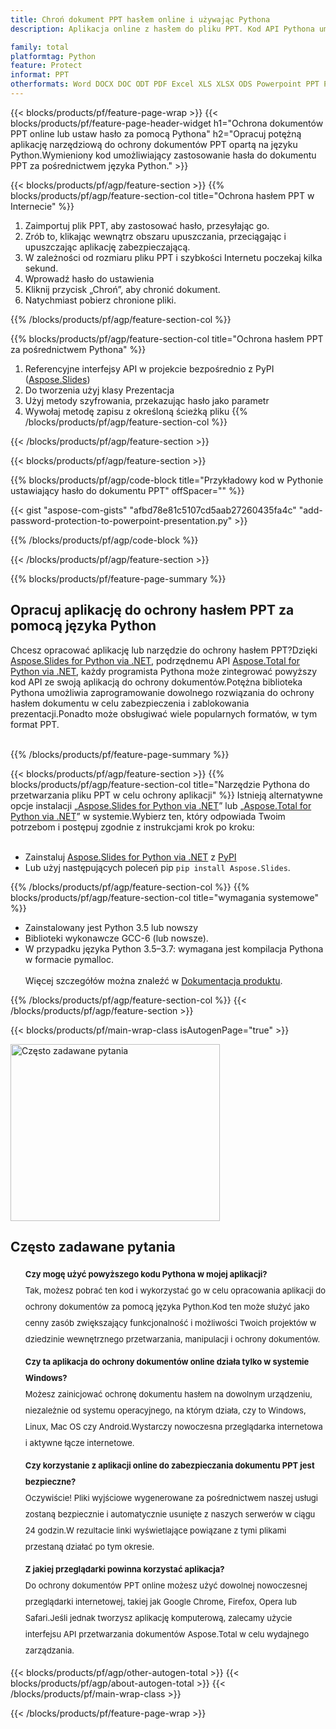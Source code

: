 ```yaml
---
title: Chroń dokument PPT hasłem online i używając Pythona
description: Aplikacja online z hasłem do pliku PPT. Kod API Pythona umożliwiający zastosowanie ochrony hasłem w dokumencie PPT.

family: total
platformtag: Python
feature: Protect
informat: PPT
otherformats: Word DOCX DOC ODT PDF Excel XLS XLSX ODS Powerpoint PPT PPTX ODP
---
```

{{< blocks/products/pf/feature-page-wrap >}}
{{< blocks/products/pf/feature-page-header-widget h1="Ochrona dokumentów PPT online lub ustaw hasło za pomocą Pythona" h2="Opracuj potężną aplikację narzędziową do ochrony dokumentów PPT opartą na języku Python.Wymieniony kod umożliwiający zastosowanie hasła do dokumentu PPT za pośrednictwem języka Python." >}}

{{< blocks/products/pf/agp/feature-section >}}
{{% blocks/products/pf/agp/feature-section-col title="Ochrona hasłem PPT w Internecie" %}}

1. Zaimportuj plik PPT, aby zastosować hasło, przesyłając go.
1. Zrób to, klikając wewnątrz obszaru upuszczania, przeciągając i upuszczając aplikację zabezpieczającą.
1. W zależności od rozmiaru pliku PPT i szybkości Internetu poczekaj kilka sekund.
1. Wprowadź hasło do ustawienia
1. Kliknij przycisk „Chroń”, aby chronić dokument.
1. Natychmiast pobierz chronione pliki.

{{% /blocks/products/pf/agp/feature-section-col %}}

{{% blocks/products/pf/agp/feature-section-col title="Ochrona hasłem PPT za pośrednictwem Pythona" %}}

1. Referencyjne interfejsy API w projekcie bezpośrednio z PyPI ([Aspose.Slides](https://pypi.org/project/Aspose.Slides/))
1. Do tworzenia użyj klasy Prezentacja
1. Użyj metody szyfrowania, przekazując hasło jako parametr
1. Wywołaj metodę zapisu z określoną ścieżką pliku
{{% /blocks/products/pf/agp/feature-section-col %}}

{{< /blocks/products/pf/agp/feature-section >}}

{{< blocks/products/pf/agp/feature-section >}}

{{% blocks/products/pf/agp/code-block title="Przykładowy kod w Pythonie ustawiający hasło do dokumentu PPT" offSpacer="" %}}

{{< gist "aspose-com-gists" "afbd78e81c5107cd5aab27260435fa4c" "add-password-protection-to-powerpoint-presentation.py" >}}

{{% /blocks/products/pf/agp/code-block %}}

{{< /blocks/products/pf/agp/feature-section >}}

{{% blocks/products/pf/feature-page-summary %}}

<h2>Opracuj aplikację do ochrony hasłem PPT za pomocą języka Python</h2>

Chcesz opracować aplikację lub narzędzie do ochrony hasłem PPT?Dzięki [Aspose.Slides for Python via .NET](https://products.aspose.com/slides/python-net/), podrzędnemu API [Aspose.Total for Python via .NET](https://products.aspose.com/total/python-net/), każdy programista Pythona może zintegrować powyższy kod API ze swoją aplikacją do ochrony dokumentów.Potężna biblioteka Pythona umożliwia zaprogramowanie dowolnego rozwiązania do ochrony hasłem dokumentu w celu zabezpieczenia i zablokowania prezentacji.Ponadto może obsługiwać wiele popularnych formatów, w tym format PPT.<br /><br />

{{% /blocks/products/pf/feature-page-summary %}}

{{< blocks/products/pf/agp/feature-section >}}
{{% blocks/products/pf/agp/feature-section-col title="Narzędzie Pythona do przetwarzania pliku PPT w celu ochrony aplikacji" %}}
Istnieją alternatywne opcje instalacji „[Aspose.Slides for Python via .NET](https://products.aspose.com/slides/python-net/)” lub „[Aspose.Total for Python via .NET](https://products.aspose.com/total/python-net/)” w systemie.Wybierz ten, który odpowiada Twoim potrzebom i postępuj zgodnie z instrukcjami krok po kroku:<br /><br />

- Zainstaluj [Aspose.Slides for Python via .NET](https://products.aspose.com/slides/python-net/) z [PyPI](https://pypi.org/project/Aspose.Slides/)
- Lub użyj następujących poleceń pip ```pip install Aspose.Slides```.

{{% /blocks/products/pf/agp/feature-section-col %}}
{{% blocks/products/pf/agp/feature-section-col title="wymagania systemowe" %}}

- Zainstalowany jest Python 3.5 lub nowszy
- Biblioteki wykonawcze GCC-6 (lub nowsze).
- W przypadku języka Python 3.5–3.7: wymagana jest kompilacja Pythona w formacie pymalloc.
<br /><br />
Więcej szczegółów można znaleźć w [Dokumentacja produktu](https://docs.aspose.com/slides/python-net/system-requirements/).

{{% /blocks/products/pf/agp/feature-section-col %}}
{{< /blocks/products/pf/agp/feature-section >}}


{{< blocks/products/pf/main-wrap-class isAutogenPage="true" >}}

<style>.howtolist li{margin-right: 0!important;line-height: 26px;position: relative;margin-bottom: 10px;font-size: 13px;list-style-type: none;}</style>
<div class="col-md-12 tl bg-gray-dark howtolist section">
  <a class="anchor" name="faqpage"></a>
  <div class="container tl dflex" itemscope="" itemtype="https://schema.org/FAQPage">
      <div class="col-md-4 howtosectiongfx">
          <img class="social-panel-hide-on-mobile" src="https://www.groupdocs.cloud/templates/brand/images/groupdocs/conversion/groupdocs_conversion-brand.png" alt="Często zadawane pytania" width="335" height="283">
      </div>
      <div class="howtosection col-md-8">
          <div>
              <h2>Często zadawane pytania</h2>
              <ul>
                  <li itemscope="" itemprop="mainEntity" itemtype="https://schema.org/Question">
                      <div>
                          <span itemprop="name"><b>Czy mogę użyć powyższego kodu Pythona w mojej aplikacji?</b></span>
                      </div>
                      <div itemscope="" itemprop="acceptedAnswer" itemtype="https://schema.org/Answer">
                          <span itemprop="text">Tak, możesz pobrać ten kod i wykorzystać go w celu opracowania aplikacji do ochrony dokumentów za pomocą języka Python.Kod ten może służyć jako cenny zasób zwiększający funkcjonalność i możliwości Twoich projektów w dziedzinie wewnętrznego przetwarzania, manipulacji i ochrony dokumentów.</span>
                      </div>
                  </li>
                  <li itemscope="" itemprop="mainEntity" itemtype="https://schema.org/Question">
                      <div>
                          <span itemprop="name"><b>Czy ta aplikacja do ochrony dokumentów online działa tylko w systemie Windows?</b></span>
                      </div>
                      <div itemscope="" itemprop="acceptedAnswer" itemtype="https://schema.org/Answer">
                          <span itemprop="text">Możesz zainicjować ochronę dokumentu hasłem na dowolnym urządzeniu, niezależnie od systemu operacyjnego, na którym działa, czy to Windows, Linux, Mac OS czy Android.Wystarczy nowoczesna przeglądarka internetowa i aktywne łącze internetowe.</span>
                      </div>
                  </li>
                  <li itemscope="" itemprop="mainEntity" itemtype="https://schema.org/Question">
                      <div>
                          <span itemprop="name"><b>Czy korzystanie z aplikacji online do zabezpieczania dokumentu PPT jest bezpieczne?</b></span>
                      </div>
                      <div itemscope="" itemprop="acceptedAnswer" itemtype="https://schema.org/Answer">
                          <span itemprop="text">Oczywiście! Pliki wyjściowe wygenerowane za pośrednictwem naszej usługi zostaną bezpiecznie i automatycznie usunięte z naszych serwerów w ciągu 24 godzin.W rezultacie linki wyświetlające powiązane z tymi plikami przestaną działać po tym okresie.</span>
                      </div>
                  </li>                 
                  <li itemscope="" itemprop="mainEntity" itemtype="https://schema.org/Question">
                      <div>
                          <span itemprop="name"><b>Z jakiej przeglądarki powinna korzystać aplikacja?</b></span>
                      </div>
                      <div itemscope="" itemprop="acceptedAnswer" itemtype="https://schema.org/Answer">
                          <span itemprop="text">Do ochrony dokumentów PPT online możesz użyć dowolnej nowoczesnej przeglądarki internetowej, takiej jak Google Chrome, Firefox, Opera lub Safari.Jeśli jednak tworzysz aplikację komputerową, zalecamy użycie interfejsu API przetwarzania dokumentów Aspose.Total w celu wydajnego zarządzania.</span>
                      </div>
                  </li>
              </ul>
          </div>
      </div>
  </div>

{{< blocks/products/pf/agp/other-autogen-total >}}
{{< blocks/products/pf/agp/about-autogen-total >}}
{{< /blocks/products/pf/main-wrap-class >}}

{{< /blocks/products/pf/feature-page-wrap >}}